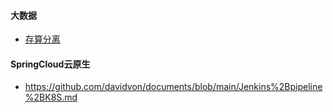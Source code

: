 #### 大数据
* [存算分离](https://github.com/davidvon/documents/wiki/%E5%AD%98%E7%AE%97%E5%88%86%E7%A6%BB)

#### SpringCloud云原生
* https://github.com/davidvon/documents/blob/main/Jenkins%2Bpipeline%2BK8S.md

